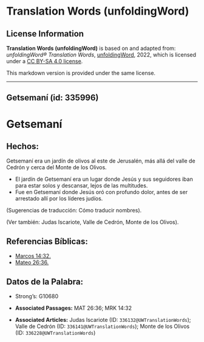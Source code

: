 # Translation Words (unfoldingWord)

## License Information

**Translation Words (unfoldingWord)** is based on and adapted from: _unfoldingWord® Translation Words_, [unfoldingWord](https://unfoldingword.org/utw), 2022, which is licensed under a [CC BY-SA 4.0 license](https://creativecommons.org/licenses/by-sa/4.0/legalcode.en).

This markdown version is provided under the same license.



--------------------------------

## Getsemaní (id: 335996)

Getsemaní
=========

Hechos:
-------

Getsemaní era un jardín de olivos al este de Jerusalén, más allá del valle de Cedrón y cerca del Monte de los Olivos.

* El jardín de Getsemaní era un lugar donde Jesús y sus seguidores iban para estar solos y descansar, lejos de las multitudes.
* Fue en Getsemaní donde Jesús oró con profundo dolor, antes de ser arrestado allí por los líderes judíos.

(Sugerencias de traducción: Cómo traducir nombres).

(Ver también: Judas Iscariote, Valle de Cedrón, Monte de los Olivos).

Referencias Bíblicas:
---------------------

* [Marcos 14:32\.](https://ref.ly/Mark14:32)
* [Mateo 26:36\.](https://ref.ly/Matt26:36)

Datos de la Palabra:
--------------------

* Strong’s: G10680

* **Associated Passages:** MAT 26:36; MRK 14:32
* **Associated Articles:** Judas Iscariote (ID: `336132@UWTranslationWords`); Valle de Cedrón (ID: `336141@UWTranslationWords`); Monte de los Olivos (ID: `336228@UWTranslationWords`)

